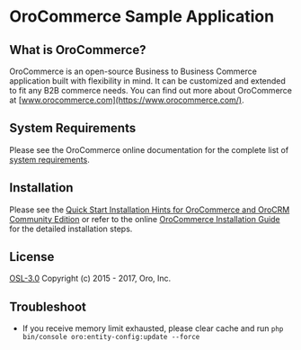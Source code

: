 OroCommerce Sample Application
==============================

What is OroCommerce?
--------------------

OroCommerce is an open-source Business to Business Commerce application built with flexibility in mind. It can be customized and extended to fit any B2B commerce needs.
You can find out more about OroCommerce at [www.orocommerce.com](https://www.orocommerce.com/).

System Requirements
-------------------

Please see the OroCommerce online documentation for the complete list of [system requirements](https://www.oroinc.com/doc/orocommerce/current/system-requirements).

Installation
------------

Please see the [Quick Start Installation Hints for OroCommerce and OroCRM Community Edition](https://www.oroinc.com/doc/orocommerce/current/install-upgrade/installation-quick-start-dev/commerce-crm) or refer to the online [OroCommerce Installation Guide](https://www.oroinc.com/doc/orocommerce/current/install-upgrade) for the detailed installation steps.

License
-------
 
[OSL-3.0](LICENSE) Copyright (c) 2015 - 2017, Oro, Inc.

Troubleshoot
------------
* If you receive memory limit exhausted, please clear cache and run `php bin/console oro:entity-config:update --force`
